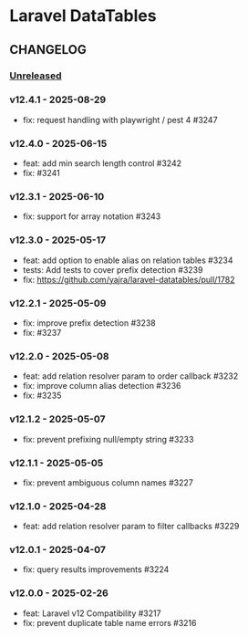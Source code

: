 # Laravel DataTables 

## CHANGELOG

### [Unreleased]

### v12.4.1 - 2025-08-29

- fix: request handling with playwright / pest 4 #3247

### v12.4.0 - 2025-06-15

- feat: add min search length control #3242
- fix: #3241

### v12.3.1 - 2025-06-10

- fix: support for array notation #3243

### v12.3.0 - 2025-05-17

- feat: add option to enable alias on relation tables #3234
- tests: Add tests to cover prefix detection #3239
- fix: https://github.com/yajra/laravel-datatables/pull/1782

### v12.2.1 - 2025-05-09

- fix: improve prefix detection #3238
- fix: #3237

### v12.2.0 - 2025-05-08

- feat: add relation resolver param to order callback #3232
- fix: improve column alias detection #3236
- fix: #3235

### v12.1.2 - 2025-05-07

- fix: prevent prefixing null/empty string #3233

### v12.1.1 - 2025-05-05

- fix: prevent ambiguous column names #3227

### v12.1.0 - 2025-04-28

- feat: add relation resolver param to filter callbacks #3229

### v12.0.1 - 2025-04-07

- fix: query results improvements #3224

### v12.0.0 - 2025-02-26

- feat: Laravel v12 Compatibility #3217
- fix: prevent duplicate table name errors #3216

[Unreleased]: https://github.com/yajra/laravel-datatables/compare/v12.0.0...master
